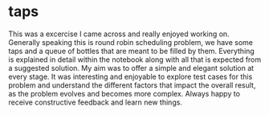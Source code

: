 # taps

This was a excercise I came across and really enjoyed working on.
Generally speaking this is round robin scheduling problem, we have some taps and a queue of bottles that are meant to be filled by them. Everything is explained in detail within the notebook along with all that is expected from a suggested solution.
My aim was to offer a simple and elegant solution at every stage.
It was interesting and enjoyable to explore test cases for this problem and understand the different factors that impact the overall result, as the problem evolves and becomes more complex.
Always happy to receive constructive feedback and learn new things.
